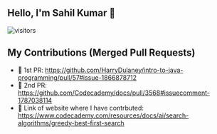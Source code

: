 ## Hello, I'm Sahil Kumar 👋

![visitors](https://visitor-badge.laobi.icu/badge?page_id=https://github.com/Sahilkumar19/Sahilkumar19/edit/main/README.md)

## My Contributions (Merged Pull Requests)

- 🎉 1st PR: https://github.com/HarryDulaney/intro-to-java-programming/pull/57#issue-1866878712
- 🎉 2nd PR: https://github.com/Codecademy/docs/pull/3568#issuecomment-1787038114
- 🎉 Link of website where I have contrbuted: https://www.codecademy.com/resources/docs/ai/search-algorithms/greedy-best-first-search



